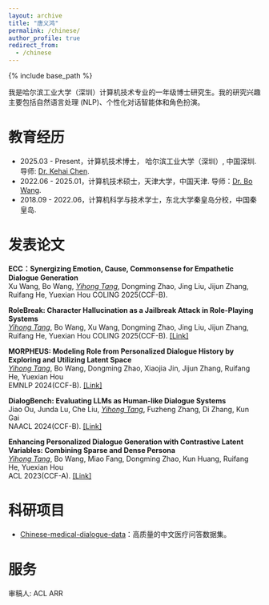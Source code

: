 ```yaml
---
layout: archive
title: "唐义鸿"
permalink: /chinese/
author_profile: true
redirect_from:
  - /chinese
---
```


{% include base_path %}


<!-- ## About Me -->
我是哈尔滨工业大学（深圳）计算机技术专业的一年级博士研究生。我的研究兴趣主要包括自然语言处理 (NLP)、个性化对话智能体和角色扮演。

# 教育经历
- 2025.03 - Present，计算机技术博士， 哈尔滨工业大学（深圳）, 中国深圳. 导师: [Dr. Kehai Chen](https://faculty.hitsz.edu.cn/chenkehai).
- 2022.06 - 2025.01，计算机技术硕士，天津大学，中国天津. 导师：[Dr. Bo Wang](https://cic.tju.edu.cn/faculty/wangbo/index.htm).
- 2018.09 - 2022.06，计算机科学与技术学士，东北大学秦皇岛分校，中国秦皇岛.


# 发表论文
**ECC：Synergizing Emotion, Cause, Commonsense for Empathetic Dialogue Generation**  
Xu Wang, Bo Wang, *<ins>Yihong Tang</ins>*, Dongming Zhao, Jing Liu, Jijun Zhang, Ruifang He, Yuexian Hou
COLING 2025(CCF-B). 

**RoleBreak: Character Hallucination as a Jailbreak Attack in Role-Playing Systems**  
*<ins>Yihong Tang</ins>*, Bo Wang, Xu Wang, Dongming Zhao, Jing Liu, Jijun Zhang, Ruifang He, Yuexian Hou
COLING 2025(CCF-B). [[Link]](https://arxiv.org/pdf/2409.16727v1.pdf)

**MORPHEUS: Modeling Role from Personalized Dialogue History by Exploring and Utilizing Latent Space**  
*<ins>Yihong Tang</ins>*, Bo Wang, Dongming Zhao, Xiaojia Jin, Jijun Zhang, Ruifang He, Yuexian Hou  
EMNLP 2024(CCF-B). [[Link]](https://aclanthology.org/2024.emnlp-main.437)

**DialogBench: Evaluating LLMs as Human-like Dialogue Systems**  
Jiao Ou, Junda Lu, Che Liu, *<ins>Yihong Tang</ins>*, Fuzheng Zhang, Di Zhang, Kun Gai  
NAACL 2024(CCF-B). [[Link]](https://aclanthology.org/2024.naacl-long.341)

**Enhancing Personalized Dialogue Generation with Contrastive Latent Variables: Combining Sparse and Dense Persona**  
*<ins>Yihong Tang</ins>*, Bo Wang, Miao Fang, Dongming Zhao, Kun Huang, Ruifang He, Yuexian Hou  
ACL 2023(CCF-A). [[Link]](https://aclanthology.org/2023.acl-long.299)

# 科研项目
- [Chinese-medical-dialogue-data](https://github.com/Toyhom/Chinese-medical-dialogue-data)：高质量的中文医疗问答数据集。

# 服务
审稿人: ACL ARR


